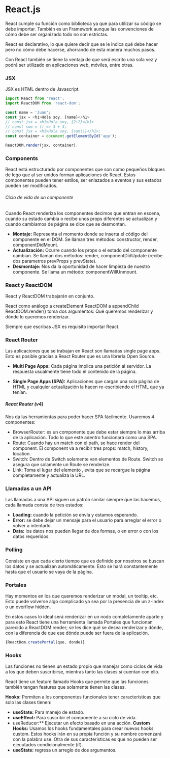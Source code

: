 # React.js
React cumple su función como biblioteca ya que para utilizar su código se debe importar. También es un Framework aunque las convenciones de cómo debe ser organizado todo no son estrictas.

React es declarativo, lo que quiere decir que se le indica qué debe hacer pero no cómo debe hacerse, ahorrando de esta manera muchos pasos.

Con React también se tiene la ventaja de que será escrito una sola vez y podrá ser utilizado en aplicaciones web, móviles, entre otras.

### JSX
JSX es HTML dentro de Javascript.
```javascript
import React from 'react';
import ReactDOM from 'react-dom';

const name = 'Juan';
const jsx = <h1>Hola soy, {name}</h1>
// const jsx = <h1>Hola soy, {2+2}</h1>
// const sum = () => 3 + 3;
// const jsx = <h1>Hola soy, {sum()}</h1>;
const container = document.getElementById('app');

ReactDOM.render(jsx, container);
```


### Components
React está estructurado por componentes que son como pequeños bloques de lego que al ser unidos forman aplicaciones de React. Estos componentes pueden tener estilos, ser enlazados a eventos y sus estados pueden ser modificados.

###### Ciclo de vida de un componente
Cuando React renderiza los componentes decimos que entran en escena, cuando su estado cambia o recibe unos props diferentes se actualizan y cuando cambiamos de página se dice que se desmontan.
- **Montaje:** Representa el momento donde se inserta el código del componente en el DOM. Se llaman tres métodos: constructor, render, componentDidMount.
- **Actualización:** Ocurre cuando los props o el estado del componente cambian. Se llaman dos métodos: render, componentDidUpdate (recibe dos parametros prevProps y prevState).
- **Desmontaje:** Nos da la oportunidad de hacer limpieza de nuestro componente. Se llama un método: componentWillUnmount.

### React y ReactDOM
React y ReactDOM trabajarán en conjunto.

React como análogo a createElement
ReactDOM a appendChild
ReactDOM.render() toma dos argumentos: Qué queremos renderizar y dónde lo queremos renderizar.

Siempre que escribas JSX es requisito importar React.

### React Router
Las aplicaciones que se trabajan en React son llamadas single page apps. Esto es posible gracias a React Router que es una librería Open Source.

- **Multi Page Apps:** Cada página implica una petición al servidor. La respuesta usualmente tiene todo el contenido de la página.

- **Single Page Apps (SPA):** Aplicaciones que cargan una sola página de HTML y cualquier actualización la hacen re-escribiendo el HTML que ya tenían.

##### React Router (v4)

Nos da las herramientas para poder hacer SPA fácilmente. Usaremos 4 componentes:
- BrowserRouter: es un componente que debe estar siempre lo más arriba de la aplicación. Todo lo que esté adentro funcionará como una SPA.
- Route: Cuando hay un match con el path, se hace render del component. El component va a recibir tres props: match, history, location.
- Switch: Dentro de Switch solamente van elementos de Route. Switch se asegura que solamente un Route se renderize.
- Link: Toma el lugar del elemento <a>, evita que se recargue la página completamente y actualiza la URL.

### Llamadas a un API
Las llamadas a una API siguen un patrón similar siempre que las hacemos, cada llamada consta de tres estados:
- **Loading:** cuando la petición se envía y estamos esperando.
- **Error:** se debe dejar un mensaje para el usuario para arreglar el error o volver a intentarlo.
- **Data:** los datos nos pueden llegar de dos formas, o en error o con los datos requeridos.

### Polling 
Consiste en que cada cierto tiempo que es definido por nosotros se buscan los datos y se actualizan automáticamente. Esto se hará constantemente hasta que el usuario se vaya de la página.

### Portales

Hay momentos en los que queremos renderizar un modal, un tooltip, etc. Esto puede volverse algo complicado ya sea por la presencia de un z-index o un overflow hidden.

En estos casos lo ideal será renderizar en un nodo completamente aparte y para esto React tiene una herramienta llamada Portales que funcionan parecido a ReactDOM.render; se les dice qué se desea renderizar y dónde, con la diferencia de que ese dónde puede ser fuera de la aplicación.

```javascript
{ReactDom.createPortal(que, donde)}
```
### Hooks
Las funciones no tienen un estado propio que manejar como ciclos de vida a los que deben suscribirse, mientras tanto las clases sí cuentan con ello.

React tiene un feature llamado Hooks que permite que las funciones también tengan features que solamente tienen las clases.

**Hooks:** Permiten a los componentes funcionales tener características que solo las clases tienen:
- **useState:** Para manejo de estado.
- **useEffect:** Para suscribir el componente a su ciclo de vida.
- useReducer:** Ejecutar un efecto basado en una acción.
**Custom Hooks:** Usamos los hooks fundamentales para crear nuevos hooks custom. Estos hooks irán en su propia función y su nombre comenzará con la palabra use. Otra de sus características es que no pueden ser ejecutados condicionalmente (if).
- **useState:** regresa un arreglo de dos argumentos.

